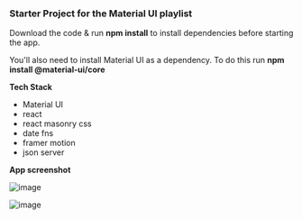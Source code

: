 ### Starter Project for the Material UI playlist

Download the code & run **npm install** to install dependencies before starting the app.

You'll also need to install Material UI as a dependency. To do this run **npm install @material-ui/core**


**Tech Stack**

* Material UI
* react
* react masonry css
* date fns
* framer motion
* json server

**App screenshot**

![image](https://user-images.githubusercontent.com/46918492/127044954-997ef757-889e-4bf9-8a65-f82af6030b52.png)

![image](https://user-images.githubusercontent.com/46918492/127044992-004b2f86-62c5-464b-9027-d22a63f91fbf.png)


